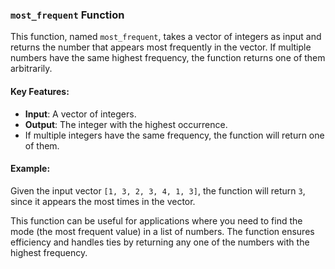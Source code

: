 ### `most_frequent` Function

This function, named `most_frequent`, takes a vector of integers as input and returns the number that appears most frequently in the vector. If multiple numbers have the same highest frequency, the function returns one of them arbitrarily.

#### Key Features:
- **Input**: A vector of integers.
- **Output**: The integer with the highest occurrence.
- If multiple integers have the same frequency, the function will return one of them.

#### Example:

Given the input vector `[1, 3, 2, 3, 4, 1, 3]`, the function will return `3`, since it appears the most times in the vector.

This function can be useful for applications where you need to find the mode (the most frequent value) in a list of numbers. The function ensures efficiency and handles ties by returning any one of the numbers with the highest frequency.

